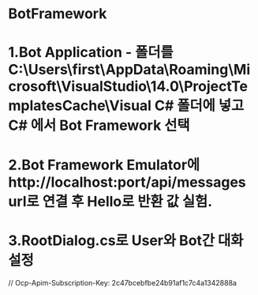 # BotFramework

# 1.Bot Application - 폴더를 C:\Users\first\AppData\Roaming\Microsoft\VisualStudio\14.0\ProjectTemplatesCache\Visual C# 폴더에 넣고 C# 에서 Bot Framework 선택

# 2.Bot Framework Emulator에 http://localhost:port/api/messages url로 연결 후 Hello로 반환 값 실험.

# 3.RootDialog.cs로 User와 Bot간 대화 설정

// Ocp-Apim-Subscription-Key: 2c47bcebfbe24b91af1c7c4a1342888a
